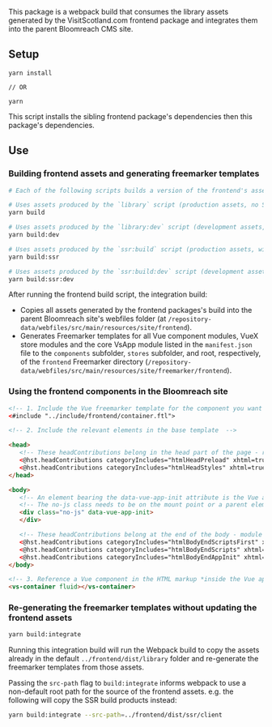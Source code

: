 This package is a webpack build that consumes the library assets generated by the VisitScotland.com frontend package and integrates them into the parent Bloomreach CMS site.

## Setup

```
yarn install

// OR

yarn
```

This script installs the sibling frontend package's dependencies then this package's dependencies.

## Use

### Building frontend assets and generating freemarker templates

```sh
# Each of the following scripts builds a version of the frontend's assets before running the integration build (`build:integrate`)

# Uses assets produced by the `library` script (production assets, no SSR)
yarn build

# Uses assets produced by the `library:dev` script (development assets, no SSR)
yarn build:dev

# Uses assets produced by the `ssr:build` script (production assets, with SSR)
yarn build:ssr

# Uses assets produced by the `ssr:build:dev` script (development assets, with SSR)
yarn build:ssr:dev
```

After running the frontend build script, the integration build:
   - Copies all assets generated by the frontend packages's build into the parent Bloomreach site's webfiles folder (at `/repository-data/webfiles/src/main/resources/site/frontend`).
   - Generates Freemarker templates for all Vue component modules, VueX store modules and the core VsApp module listed in the `manifest.json` file to the `components` subfolder, `stores` subfolder, and root, respectively, of the `frontend` Freemarker directory (`/repository-data/webfiles/src/main/resources/site/freemarker/frontend`).

### Using the frontend components in the Bloomreach site

```html
<!-- 1. Include the Vue freemarker template for the component you want to include -->
<#include "../include/frontend/container.ftl">

<!-- 2. Include the relevant elements in the base template  -->

<head>
   <!-- These headContributions belong in the head part of the page - resource hints and style links will be inserted here -->
   <@hst.headContributions categoryIncludes="htmlHeadPreload" xhtml=true/>
   <@hst.headContributions categoryIncludes="htmlHeadStyles" xhtml=true/>
</head>

<body>
   <!-- An element bearing the data-vue-app-init attribute is the Vue app mount point (it should not be the body tag) -->
   <!-- The no-js class needs to be on the mount point or a parent element for proper rendering of styles for no-js users -->
   <div class="no-js" data-vue-app-init>
   </div>

   <!-- These headContributions belong at the end of the body - module scripts will be inerted here -->
   <@hst.headContributions categoryIncludes="htmlBodyEndScriptsFirst" xhtml=true/>
   <@hst.headContributions categoryIncludes="htmlBodyEndScripts" xhtml=true/>
   <@hst.headContributions categoryIncludes="htmlBodyEndAppInit" xhtml=true/>
</body>

<!-- 3. Reference a Vue component in the HTML markup *inside the Vue app mount element - i.e. data-vue-app-init above* -->
<vs-container fluid></vs-container>
```

### Re-generating the freemarker templates without updating the frontend assets

```sh
yarn build:integrate
```

Running this integration build will run the Webpack build to copy the assets already in the default `../frontend/dist/library` folder and re-generate the freemarker templates from those assets.

Passing the `src-path` flag to `build:integrate` informs webpack to use a non-default root path for the source of the frontend assets. e.g. the following will copy the SSR build products instead:

```sh
yarn build:integrate --src-path=../frontend/dist/ssr/client
```
